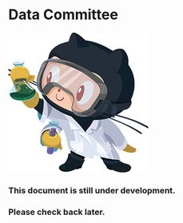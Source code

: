 Data Committee
==============


![](media/6afe0fa58fc08288fb1b03c6b5eb0813.png)

### This document is still under development.

### Please check back later.
